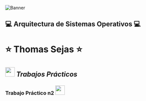 <!--Banner-->
![Banner](https://cdn.discordapp.com/attachments/757743068656173097/1231472508574765177/logo.png?ex=66371525&is=6624a025&hm=712e4b0321079dd680512fbfeea88eaeaa87cf188e534561e40bb3c72524652c&)

## :computer: Arquitectura de Sistemas Operativos :computer: ##
# :star: Thomas Sejas :star: #

## <img src="https://media.giphy.com/media/ObNTw8Uzwy6KQ/giphy.gif" width="30">&nbsp;***Trabajos Prácticos***

<header align="left">
   <h3 align="left">Trabajo Práctico n2 <img src="https://giphy.com/gifs/devrock-code-edr-escueladevrock-du3J3cXyzhj75IOgvA" width="30">
</header>